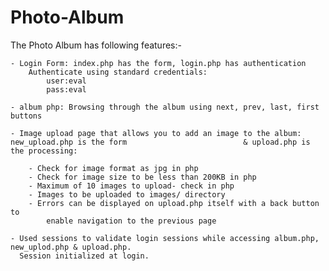 # Photo-Album
The Photo Album has following features:-

	- Login Form: index.php has the form, login.php has authentication
		Authenticate using standard credentials: 
			user:eval 
			pass:eval
	
	- album php: Browsing through the album using next, prev, last, first buttons

	- Image upload page that allows you to add an image to the album: new_upload.php is the form 						  & upload.php is the processing:
		
		- Check for image format as jpg in php
		- Check for image size to be less than 200KB in php
		- Maximum of 10 images to upload- check in php
		- Images to be uploaded to images/ directory 
		- Errors can be displayed on upload.php itself with a back button to 
			enable navigation to the previous page

	- Used sessions to validate login sessions while accessing album.php, new_uplod.php & upload.php. 
	  Session initialized at login.
